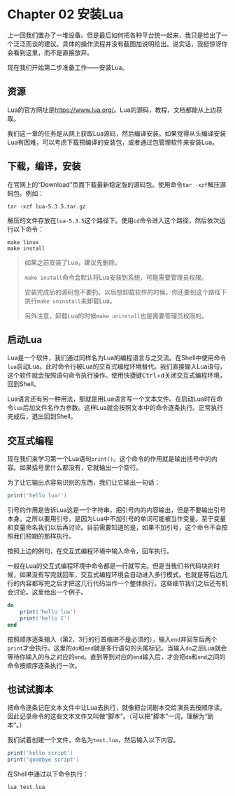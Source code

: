 # Chapter 02 安装Lua

上一回我们置办了一堆设备。但是最后如何把各种平台统一起来，我只是给出了一个泛泛而谈的建议。具体的操作流程并没有截图加说明给出。说实话，我挺惊讶你会看到这里，而不是直接放弃。

现在我们开始第二步准备工作——安装Lua。

## 资源

Lua的官方网址是<https://www.lua.org/>。Lua的源码，教程，文档都能从上边获取。

我们这一章的任务是从网上获取Lua源码，然后编译安装。如果觉得从头编译安装Lua有困难，可以考虑下载预编译的安装包，或者通过包管理软件来安装Lua。

## 下载，编译，安装

在官网上的“Download”页面下载最新稳定版的源码包。使用命令`tar -xzf`解压源码包。例如：

```shell
tar -xzf lua-5.3.5.tar.gz
```

解压的文件存放在`lua-5.3.5`这个路径下。使用`cd`命令进入这个路径，然后依次运行以下命令：

```shell
make linux
make install
```

> 如果之前安装了Lua，建议先删除。
>
> `make install`命令会默认将Lua安装到系统，可能需要管理员权限。
>
> 安装完成后的源码包不要扔。以后想卸载软件的时候，你还要到这个路径下执行`make uninstall`来卸载Lua。
>
> 另外注意，卸载Lua的时候`make uninstall`也是需要管理员权限的。

## 启动Lua

Lua是一个软件，我们通过同样名为Lua的编程语言与之交流。在Shell中使用命令`lua`启动Lua。此时命令行被Lua的交互式编程环境替代。我们直接输入Lua语句，这个软件就会按照语句命令执行操作。使用快捷键<kbd>Ctrl</kbd>+<kbd>d</kbd>关闭交互式编程环境，回到Shell。

Lua语言还有另一种用法，那就是用Lua语言写一个文本文件。在启动Lua时在命令`lua`后加文件名作为参数。这样Lua就会按照文本中的命令逐条执行。正常执行完成后，退出回到Shell。

## 交互式编程

现在我们来学习第一个Lua语句`print()`。这个命令的作用就是输出括号中的内容。如果括号里什么都没有，它就输出一个空行。

为了让它输出点容易识别的东西，我们让它输出一句话：

```lua
print('hello lua!')
```

引号的作用是告诉Lua这是一个字符串，把引号内的内容输出，但是不要输出引号本身。之所以要用引号，是因为Lua中不加引号的单词可能被当作变量。至于变量和变量命名我们以后再讨论。目前需要知道的是，如果不加引号，这个命令不会按照我们预期的那样执行。

按照上边的例句，在交互式编程环境中输入命令，回车执行。

一般在Lua的交互式编程环境中命令都是一行就写完。但是当我们书代码块的时候，如果没有写完就回车，交互式编程环境会自动进入多行模式。也就是等后边几行的内容都写完之后才把这几行代码当作一个整体执行。这些细节我们之后还有机会讨论。这里给出一个例子。

```lua
do
    print('hello lua')
    print('hello C')
end
```

按照顺序逐条输入（第2，3行的行首缩进不是必须的），输入`end`并回车后两个`print`才会执行。这里的`do`和`end`就是多行语句的头尾标记。当输入`do`之后Lua就会等待你输入的与之对应的`end`。直到等到对应的`end`输入后，才会把`do`和`end`之间的命令按顺序逐条执行一次。

## 也试试脚本

把命令逐条记在文本文件中让Lua去执行，就像把台词剧本交给演员去按顺序读。因此记录命令的这些文本文件又叫做“脚本”。（可以把“脚本”一词，理解为“剧本”。）

我们试着创建一个文件，命名为`test.lua`，然后输入以下内容。

```lua
print('hello script')
print('goodbye script') 
```

在Shell中通过以下命令执行：

```shell
lua test.lua
```







